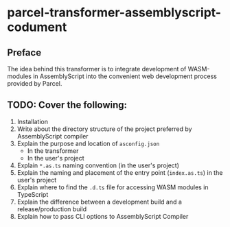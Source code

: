 
# parcel-transformer-assemblyscript-codument

## Preface
The idea behind this transformer is to integrate development of WASM-modules in AssemblyScript
into the convenient web development process provided by Parcel.


## TODO: Cover the following:
1. Installation
2. Write about the directory structure of the project preferred by AssemblyScript compiler
3. Explain the purpose and location of `asconfig.json`
   * In the transformer
   * In the user's project
4. Explain `*.as.ts` naming convention (in the user's project)
5. Explain the naming and placement of the entry point (`index.as.ts`) in the user's project
6. Explain where to find the `.d.ts` file for accessing WASM modules in TypeScript
7. Explain the difference between a development build and a release/production build
8. Explain how to pass CLI options to AssemblyScript Compiler